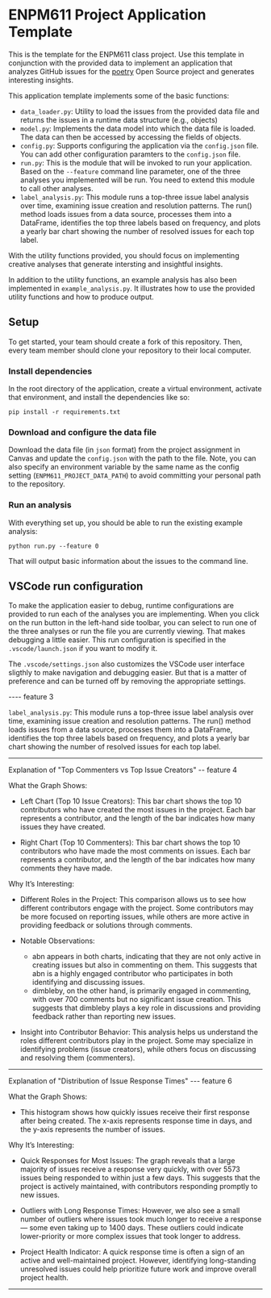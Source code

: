 # ENPM611 Project Application Template

This is the template for the ENPM611 class project. Use this template in conjunction with the provided data to implement an application that analyzes GitHub issues for the [poetry](https://github.com/python-poetry/poetry/issues) Open Source project and generates interesting insights.

This application template implements some of the basic functions:

- `data_loader.py`: Utility to load the issues from the provided data file and returns the issues in a runtime data structure (e.g., objects)
- `model.py`: Implements the data model into which the data file is loaded. The data can then be accessed by accessing the fields of objects.
- `config.py`: Supports configuring the application via the `config.json` file. You can add other configuration paramters to the `config.json` file.
- `run.py`: This is the module that will be invoked to run your application. Based on the `--feature` command line parameter, one of the three analyses you implemented will be run. You need to extend this module to call other analyses.
- `label_analysis.py`: This module runs a top-three issue label analysis over time, examining issue creation and resolution patterns. The run() method loads issues from a data source, processes them into a DataFrame, identifies the top three labels based on frequency, and plots a yearly bar chart showing the number of resolved issues for each top label.

With the utility functions provided, you should focus on implementing creative analyses that generate intersting and insightful insights.

In addition to the utility functions, an example analysis has also been implemented in `example_analysis.py`. It illustrates how to use the provided utility functions and how to produce output.

## Setup

To get started, your team should create a fork of this repository. Then, every team member should clone your repository to their local computer. 


### Install dependencies

In the root directory of the application, create a virtual environment, activate that environment, and install the dependencies like so:

```
pip install -r requirements.txt
```

### Download and configure the data file

Download the data file (in `json` format) from the project assignment in Canvas and update the `config.json` with the path to the file. Note, you can also specify an environment variable by the same name as the config setting (`ENPM611_PROJECT_DATA_PATH`) to avoid committing your personal path to the repository.


### Run an analysis

With everything set up, you should be able to run the existing example analysis:

```
python run.py --feature 0
```

That will output basic information about the issues to the command line.


## VSCode run configuration

To make the application easier to debug, runtime configurations are provided to run each of the analyses you are implementing. When you click on the run button in the left-hand side toolbar, you can select to run one of the three analyses or run the file you are currently viewing. That makes debugging a little easier. This run configuration is specified in the `.vscode/launch.json` if you want to modify it.

The `.vscode/settings.json` also customizes the VSCode user interface sligthly to make navigation and debugging easier. But that is a matter of preference and can be turned off by removing the appropriate settings.

---- feature 3

`label_analysis.py`: This module runs a top-three issue label analysis over time, examining issue creation and resolution patterns. The run() method loads issues from a data source, processes them into a DataFrame, identifies the top three labels based on frequency, and plots a yearly bar chart showing the number of resolved issues for each top label.

------
Explanation of "Top Commenters vs Top Issue Creators"  -- feature 4

 What the Graph Shows:
- Left Chart (Top 10 Issue Creators): This bar chart shows the top 10 contributors who have created the most issues in the project. Each bar represents a contributor, and the length of the bar indicates how many issues they have created.
  
- Right Chart (Top 10 Commenters): This bar chart shows the top 10 contributors who have made the most comments on issues. Each bar represents a contributor, and the length of the bar indicates how many comments they have made.

 Why It’s Interesting:
- Different Roles in the Project: This comparison allows us to see how different contributors engage with the project. Some contributors may be more focused on reporting issues, while others are more active in providing feedback or solutions through comments.
  
- Notable Observations:
  - abn appears in both charts, indicating that they are not only active in creating issues but also in commenting on them. This suggests that abn is a highly engaged contributor who participates in both identifying and discussing issues.
  - dimbleby, on the other hand, is primarily engaged in commenting, with over 700 comments but no significant issue creation. This suggests that dimbleby plays a key role in discussions and providing feedback rather than reporting new issues.
  
- Insight into Contributor Behavior: This analysis helps us understand the roles different contributors play in the project. Some may specialize in identifying problems (issue creators), while others focus on discussing and resolving them (commenters).

---

 Explanation of "Distribution of Issue Response Times"  --- feature 6

 What the Graph Shows:
- This histogram shows how quickly issues receive their first response after being created. The x-axis represents response time in days, and the y-axis represents the number of issues.
  
 Why It’s Interesting:
- Quick Responses for Most Issues: The graph reveals that a large majority of issues receive a response very quickly, with over 5573 issues being responded to within just a few days. This suggests that the project is actively maintained, with contributors responding promptly to new issues.
  
- Outliers with Long Response Times: However, we also see a small number of outliers where issues took much longer to receive a response — some even taking up to 1400 days. These outliers could indicate lower-priority or more complex issues that took longer to address.
  
- Project Health Indicator: A quick response time is often a sign of an active and well-maintained project. However, identifying long-standing unresolved issues could help prioritize future work and improve overall project health.


----